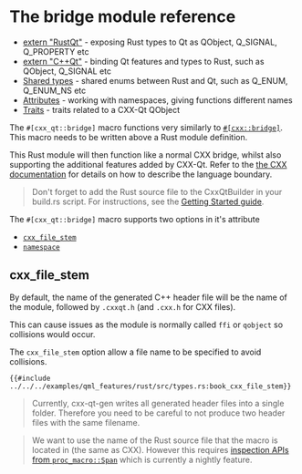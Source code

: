 <!--
SPDX-FileCopyrightText: 2023 Klarälvdalens Datakonsult AB, a KDAB Group company <info@kdab.com>
SPDX-FileContributor: Andrew Hayzen <andrew.hayzen@kdab.com>

SPDX-License-Identifier: MIT OR Apache-2.0
-->

# The bridge module reference

- [extern "RustQt"](./extern_rustqt.md) - exposing Rust types to Qt as QObject, Q_SIGNAL, Q_PROPERTY etc
- [extern "C++Qt"](./extern_cppqt.md) - binding Qt features and types to Rust, such as QObject, Q_SIGNAL etc
- [Shared types](./shared_types.md) - shared enums between Rust and Qt, such as Q_ENUM, Q_ENUM_NS etc
- [Attributes](./attributes.md) - working with namespaces, giving functions different names
- [Traits](./traits.md) - traits related to a CXX-Qt QObject

The `#[cxx_qt::bridge]` macro functions very similarly to [`#[cxx::bridge]`](https://docs.rs/cxx/latest/cxx/attr.bridge.html). This macro needs to be written above a Rust module definition.

This Rust module will then function like a normal CXX bridge, whilst also supporting the additional features added by CXX-Qt. Refer to the [the CXX documentation](https://cxx.rs/) for details on how to describe the language boundary.

> Don't forget to add the Rust source file to the CxxQtBuilder in your build.rs script. For instructions, see the [Getting Started guide](../getting-started/5-cmake-integration.md).

The `#[cxx_qt::bridge]` macro supports two options in it's attribute
- [`cxx_file_stem`](#cxx_file_stem)
- [`namespace`](./attributes.md#namespace)

## cxx_file_stem

By default, the name of the generated C++ header file will be the name of the module, followed by `.cxxqt.h` (and `.cxx.h` for CXX files).

This can cause issues as the module is normally called `ffi` or `qobject` so collisions would occur.

The `cxx_file_stem` option allow a file name to be specified to avoid collisions.

```rust,ignore
{{#include ../../../examples/qml_features/rust/src/types.rs:book_cxx_file_stem}}
```

> Currently, cxx-qt-gen writes all generated header files into a single folder.
> Therefore you need to be careful to not produce two header files with the same filename.

> We want to use the name of the Rust source file that the macro is located in (the same as CXX).
> However this requires [inspection APIs from `proc_macro::Span`](https://github.com/rust-lang/rust/issues/54725)
> which is currently a nightly feature.
